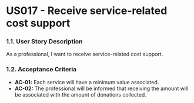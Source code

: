 # US017 - Receive service-related cost support

### 1.1. User Story Description

As a professional, I want to receive service-related cost support.

### 1.2. Acceptance Criteria
* **AC-01:** Each service will have a minimum value associated.
* **AC-02:** The professional will be informed that receiving the amount will be associated with the amount of donations collected.

